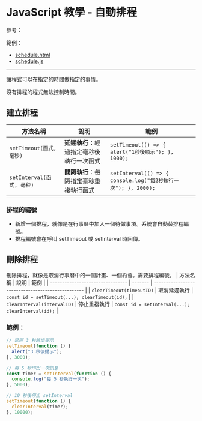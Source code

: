 # JavaScript 教學 - 自動排程

參考：

範例：
* [schedule.html](../example/schedule.html)
* [schedule.js](../example/schedule.js)


---

讓程式可以在指定的時間做指定的事情。

沒有排程的程式無法控制時間。

## 建立排程
| 方法名稱                  | 說明                     | 範例                                                      |
| --------------------- | ---------------------- | ------------------------------------------------------- |
| `setTimeout(函式, 毫秒)`  | **延遲執行**：經過指定毫秒後執行一次函式 | `setTimeout(() => { alert("1秒後顯示"); }, 1000);`          |
| `setInterval(函式, 毫秒)` | **間隔執行**：每隔指定毫秒重複執行函式  | `setInterval(() => { console.log("每2秒執行一次"); }, 2000);` |

### 排程的編號
* 新增一個排程，就像是在行事曆中加入一個待做事項。系統會自動替排程編號。
* 排程編號會在呼叫 setTimeout 或 setInterval 時回傳。

## 刪除排程
刪除排程，就像是取消行事曆中的一個計畫、一個約會。需要排程編號。
| 方法名稱                             | 說明      | 範例                                                |
| -------------------------------- | ------- | ------------------------------------------------- |
| `clearTimeout(timeoutID)`        | 取消延遲執行  | `const id = setTimeout(...); clearTimeout(id);`   |
| `clearInterval(intervalID)`      | 停止重複執行  | `const id = setInterval(...); clearInterval(id);` |

### 範例：
```js
// 延遲 3 秒跳出提示
setTimeout(function () {
  alert("3 秒後提示");
}, 3000);

// 每 5 秒印出一次訊息
const timer = setInterval(function () {
  console.log("每 5 秒執行一次");
}, 5000);

// 10 秒後停止 setInterval
setTimeout(function () {
  clearInterval(timer);
}, 10000);
```
